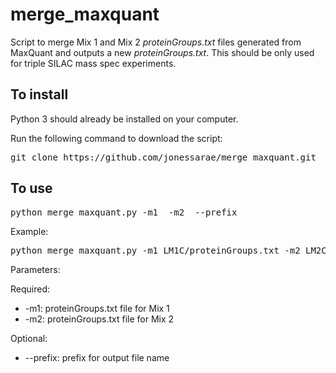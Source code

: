 # merge_maxquant

Script to merge Mix 1 and Mix 2 *proteinGroups.txt* files generated from MaxQuant and outputs a new *proteinGroups.txt*.
This should be only used for triple SILAC mass spec experiments.

## To install

Python 3 should already be installed on your computer.

Run the following command to download the script:

<pre>
git clone https://github.com/jonessarae/merge_maxquant.git
</pre>

## To use

<pre>
python merge_maxquant.py -m1 <path/to/file> -m2 <path/to/file> --prefix <string>
</pre>

Example:
<pre>
python merge_maxquant.py -m1 LM1C/proteinGroups.txt -m2 LM2C/proteinGroups.txt --prefix Mix12_Con
</pre>

Parameters:

Required:
* -m1: proteinGroups.txt file for Mix 1
* -m2: proteinGroups.txt file for Mix 2

Optional:
* --prefix: prefix for output file name

